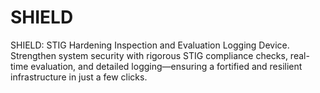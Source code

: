 # SHIELD
SHIELD: STIG Hardening Inspection and Evaluation Logging Device. Strengthen system security with rigorous STIG compliance checks, real-time evaluation, and detailed logging—ensuring a fortified and resilient infrastructure in just a few clicks.
